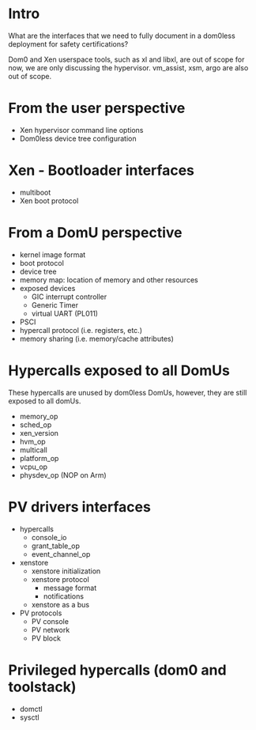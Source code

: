 # Intro

What are the interfaces that we need to fully document in a dom0less
deployment for safety certifications?

Dom0 and Xen userspace tools, such as xl and libxl, are out of scope for
now, we are only discussing the hypervisor. vm_assist, xsm, argo are
also out of scope.


# From the user perspective

- Xen hypervisor command line options
- Dom0less device tree configuration


# Xen - Bootloader interfaces

- multiboot
- Xen boot protocol


# From a DomU perspective

- kernel image format
- boot protocol
- device tree
- memory map: location of memory and other resources
- exposed devices
  - GIC interrupt controller
  - Generic Timer
  - virtual UART (PL011)
- PSCI
- hypercall protocol (i.e. registers, etc.)
- memory sharing (i.e. memory/cache attributes)


# Hypercalls exposed to all DomUs

These hypercalls are unused by dom0less DomUs, however, they are
still exposed to all domUs.

- memory_op
- sched_op
- xen_version
- hvm_op
- multicall
- platform_op
- vcpu_op
- physdev_op (NOP on Arm)


# PV drivers interfaces

- hypercalls
  - console_io
  - grant_table_op
  - event_channel_op
- xenstore
  - xenstore initialization
  - xenstore protocol
    - message format
    - notifications
  - xenstore as a bus
- PV protocols
  - PV console
  - PV network
  - PV block
  

# Privileged hypercalls (dom0 and toolstack)

- domctl
- sysctl

